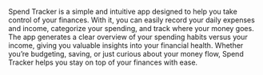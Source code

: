Spend Tracker is a simple and intuitive app designed to help you take control of your finances. With it, you can easily record your daily expenses and income, categorize your spending, and track where your money goes. The app generates a clear overview of your spending habits versus your income, giving you valuable insights into your financial health. Whether you’re budgeting, saving, or just curious about your money flow, Spend Tracker helps you stay on top of your finances with ease.


